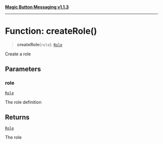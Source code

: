 [**Magic Button Messaging v1.1.3**](../README.md)

***

# Function: createRole()

> **createRole**(`role`): [`Role`](../interfaces/Role.md)

Create a role

## Parameters

### role

[`Role`](../interfaces/Role.md)

The role definition

## Returns

[`Role`](../interfaces/Role.md)

The role
